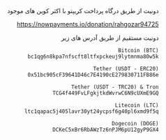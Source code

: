<div dir=auto>

دونیت از طریق درگاه پرداخت کریپتو با اکثر کوین های موجود

<https://nowpayments.io/donation/rahgozar94725>

دونیت مستقیم از طریق آدرس های زیر

```text
Bitcoin (BTC)
bc1qg6n8kpa7nfscft8ltfxpckeuj9lytmnma80w5k

Tether (USDT - ERC20)
0x51bc905cF39641D46c7E4190cE279830711FB86e

Tether (USDT - TRC20) & Tron
TCG4f449FvLFgkjtkdWvrwC6N9cUXmE9GQ

Litecoin (LTC)
ltc1qapac5j405lavr30yt24ycpsf6g40pl6xmd9f5q

Dogecoin (DOGE)
DCKeC5xBr6RbAWzTz6nPJM6pU12gyP9GX4
```
